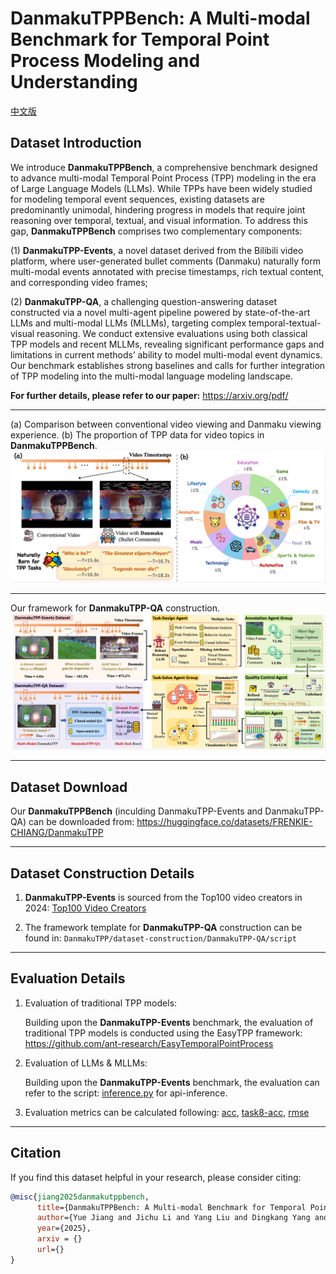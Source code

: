 # DanmakuTPPBench: A Multi-modal Benchmark for Temporal Point Process Modeling and Understanding

[中文版](README_cn.md)

## Dataset Introduction
We introduce **DanmakuTPPBench**, a comprehensive benchmark designed to advance multi-modal Temporal Point Process (TPP) modeling in the era of Large Language Models (LLMs). 
While TPPs have been widely studied for modeling temporal event sequences, existing datasets are predominantly unimodal, hindering progress in models that require joint reasoning over temporal, textual, and visual information. To address this gap, **DanmakuTPPBench** comprises two complementary components:

(1) **DanmakuTPP-Events**, a novel dataset derived from the Bilibili video platform, where user-generated bullet comments (Danmaku) naturally form multi-modal events annotated with precise timestamps, rich textual content, and corresponding video frames;

(2) **DanmakuTPP-QA**, a challenging question-answering dataset constructed via a novel multi-agent pipeline powered by state-of-the-art LLMs and multi-modal LLMs (MLLMs), targeting complex temporal-textual-visual reasoning. 
We conduct extensive evaluations using both classical TPP models and recent MLLMs, revealing significant performance gaps and limitations in current methods’ ability to model multi-modal event dynamics. Our benchmark establishes strong baselines and calls for further integration of TPP modeling into the multi-modal language modeling landscape.

**For further details, please refer to our paper:** https://arxiv.org/pdf/


---

(a) Comparison between conventional video viewing and Danmaku viewing experience. (b) The proportion of TPP data for video topics in **DanmakuTPPBench**.
<img src="dataset.png" width="1000">

---
Our framework for **DanmakuTPP-QA** construction.
<img src="framework.png" width="1000">

---

## Dataset Download
Our **DanmakuTPPBench** (inculding DanmakuTPP-Events and DanmakuTPP-QA) can be downloaded from:
https://huggingface.co/datasets/FRENKIE-CHIANG/DanmakuTPP

---

## Dataset Construction Details
1. **DanmakuTPP-Events** is sourced from the Top100 video creators in 2024:
<a href='https://github.com/FRENKIE-CHIANG/DanmakuTTPBench/blob/main/dataset-construction/DanmakuTPP-Events/dataset-details/Top100-creators-homepages.txt'>Top100 Video Creators</a>

2. The framework template for **DanmakuTPP-QA** construction can be found in: `DanmakuTPP/dataset-construction/DanmakuTPP-QA/script`

---

## Evaluation Details
1. Evaluation of traditional TPP models:

      Building upon the **DanmakuTPP-Events** benchmark, the evaluation of traditional TPP models is conducted using the EasyTPP framework: https://github.com/ant-research/EasyTemporalPointProcess

2. Evaluation of LLMs & MLLMs:

      Building upon the **DanmakuTPP-Events** benchmark, the evaluation can refer to the script:
      <a href='https://github.com/FRENKIE-CHIANG/DanmakuTTPBench/blob/main/evaluation/DanmakuTPP-QA/inference.py'>inference.py</a> 
      for api-inference.

3. Evaluation metrics can be calculated following: 
<a href='https://github.com/FRENKIE-CHIANG/DanmakuTTPBench/blob/main/evaluation/DanmakuTPP-QA/eval/acc.py'>acc</a>, 
<a href='https://github.com/FRENKIE-CHIANG/DanmakuTTPBench/blob/main/evaluation/DanmakuTPP-QA/eval/task-8-acc-top2.py'>task8-acc</a>, 
<a href='https://github.com/FRENKIE-CHIANG/DanmakuTTPBench/blob/main/evaluation/DanmakuTPP-QA/eval/rmse.py'>rmse</a>

---

## Citation
If you find this dataset helpful in your research, please consider citing:
```bibtex
@misc{jiang2025danmakutppbench,
      title={DanmakuTPPBench: A Multi-modal Benchmark for Temporal Point Process Modeling and Understanding}, 
      author={Yue Jiang and Jichu Li and Yang Liu and Dingkang Yang and Feng Zhou and Quyu Kong},
      year={2025},
      arxiv = {}
      url={}
}
```
